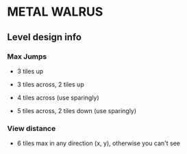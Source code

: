 # METAL WALRUS

## Level design info

### Max Jumps
- 3 tiles up

- 3 tiles across, 2 tiles up

- 4 tiles across (use sparingly)

- 5 tiles across, 2 tiles down (use sparingly)

### View distance
- 6 tiles max in any direction (x, y), otherwise you can't see